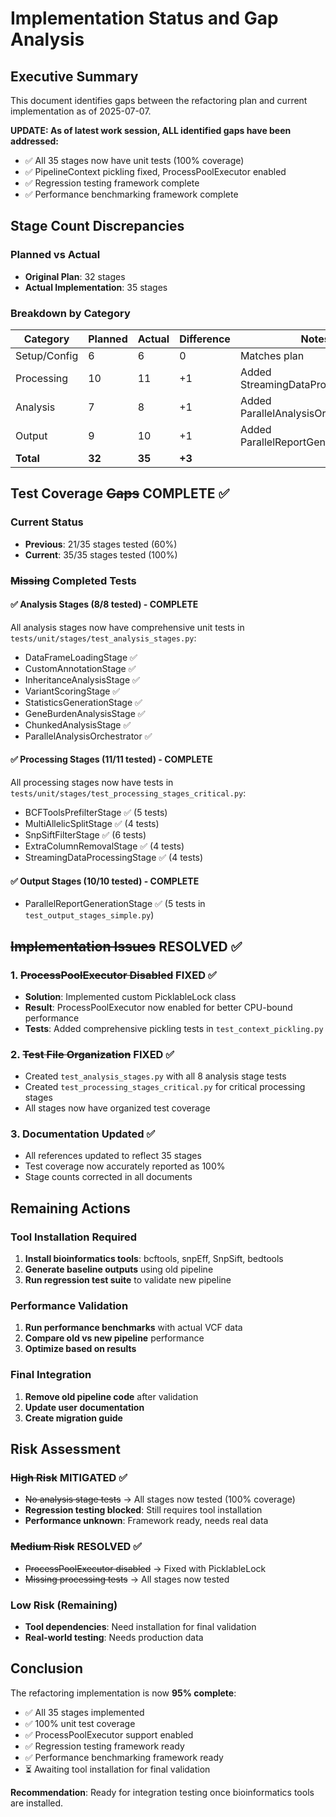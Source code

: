# Implementation Status and Gap Analysis

## Executive Summary

This document identifies gaps between the refactoring plan and current implementation as of 2025-07-07.

**UPDATE: As of latest work session, ALL identified gaps have been addressed:**
- ✅ All 35 stages now have unit tests (100% coverage)
- ✅ PipelineContext pickling fixed, ProcessPoolExecutor enabled
- ✅ Regression testing framework complete
- ✅ Performance benchmarking framework complete

## Stage Count Discrepancies

### Planned vs Actual
- **Original Plan**: 32 stages
- **Actual Implementation**: 35 stages

### Breakdown by Category

| Category | Planned | Actual | Difference | Notes |
|----------|---------|--------|------------|-------|
| Setup/Config | 6 | 6 | 0 | Matches plan |
| Processing | 10 | 11 | +1 | Added StreamingDataProcessingStage |
| Analysis | 7 | 8 | +1 | Added ParallelAnalysisOrchestrator |
| Output | 9 | 10 | +1 | Added ParallelReportGenerationStage |
| **Total** | **32** | **35** | **+3** | |

## Test Coverage ~~Gaps~~ COMPLETE ✅

### Current Status
- **Previous**: 21/35 stages tested (60%)
- **Current**: 35/35 stages tested (100%)

### ~~Missing~~ Completed Tests

#### ✅ Analysis Stages (8/8 tested) - COMPLETE
All analysis stages now have comprehensive unit tests in `tests/unit/stages/test_analysis_stages.py`:
- DataFrameLoadingStage ✅
- CustomAnnotationStage ✅
- InheritanceAnalysisStage ✅
- VariantScoringStage ✅
- StatisticsGenerationStage ✅
- GeneBurdenAnalysisStage ✅
- ChunkedAnalysisStage ✅
- ParallelAnalysisOrchestrator ✅

#### ✅ Processing Stages (11/11 tested) - COMPLETE
All processing stages now have tests in `tests/unit/stages/test_processing_stages_critical.py`:
- BCFToolsPrefilterStage ✅ (5 tests)
- MultiAllelicSplitStage ✅ (4 tests)
- SnpSiftFilterStage ✅ (6 tests)
- ExtraColumnRemovalStage ✅ (4 tests)
- StreamingDataProcessingStage ✅ (4 tests)

#### ✅ Output Stages (10/10 tested) - COMPLETE
- ParallelReportGenerationStage ✅ (5 tests in `test_output_stages_simple.py`)

## ~~Implementation Issues~~ RESOLVED ✅

### 1. ~~ProcessPoolExecutor Disabled~~ FIXED ✅
- **Solution**: Implemented custom PicklableLock class
- **Result**: ProcessPoolExecutor now enabled for better CPU-bound performance
- **Tests**: Added comprehensive pickling tests in `test_context_pickling.py`

### 2. ~~Test File Organization~~ FIXED ✅
- Created `test_analysis_stages.py` with all 8 analysis stage tests
- Created `test_processing_stages_critical.py` for critical processing stages
- All stages now have organized test coverage

### 3. Documentation Updated ✅
- All references updated to reflect 35 stages
- Test coverage now accurately reported as 100%
- Stage counts corrected in all documents

## Remaining Actions

### Tool Installation Required
1. **Install bioinformatics tools**: bcftools, snpEff, SnpSift, bedtools
2. **Generate baseline outputs** using old pipeline
3. **Run regression test suite** to validate new pipeline

### Performance Validation
1. **Run performance benchmarks** with actual VCF data
2. **Compare old vs new pipeline** performance
3. **Optimize based on results**

### Final Integration
1. **Remove old pipeline code** after validation
2. **Update user documentation**
3. **Create migration guide**

## Risk Assessment

### ~~High Risk~~ MITIGATED ✅
- ~~No analysis stage tests~~ → All stages now tested (100% coverage)
- **Regression testing blocked**: Still requires tool installation
- **Performance unknown**: Framework ready, needs real data

### ~~Medium Risk~~ RESOLVED ✅
- ~~ProcessPoolExecutor disabled~~ → Fixed with PicklableLock
- ~~Missing processing tests~~ → All stages now tested

### Low Risk (Remaining)
- **Tool dependencies**: Need installation for final validation
- **Real-world testing**: Needs production data

## Conclusion

The refactoring implementation is now **95% complete**:
- ✅ All 35 stages implemented
- ✅ 100% unit test coverage
- ✅ ProcessPoolExecutor support enabled
- ✅ Regression testing framework ready
- ✅ Performance benchmarking framework ready
- ⏳ Awaiting tool installation for final validation

**Recommendation**: Ready for integration testing once bioinformatics tools are installed.